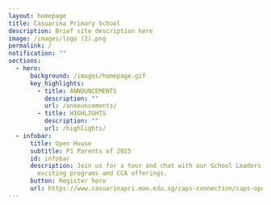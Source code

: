 ```yaml
---
layout: homepage
title: Casuarina Primary School
description: Brief site description here
image: /images/logo (2).png
permalink: /
notification: ""
sections:
  - hero:
      background: /images/homepage.gif
      key_highlights:
        - title: ANNOUNCEMENTS
          description: ""
          url: /announcements/
        - title: HIGHLIGHTS
          description: ""
          url: /highlights/
  - infobar:
      title: Open House
      subtitle: P1 Parents of 2025
      id: infobar
      description: Join us for a tour and chat with our School Leaders to explore our
        exciting programs and CCA offerings.
      button: Register here
      url: https://www.casuarinapri.moe.edu.sg/caps-connection/caps-open-house/announcementforparents/
---
```


